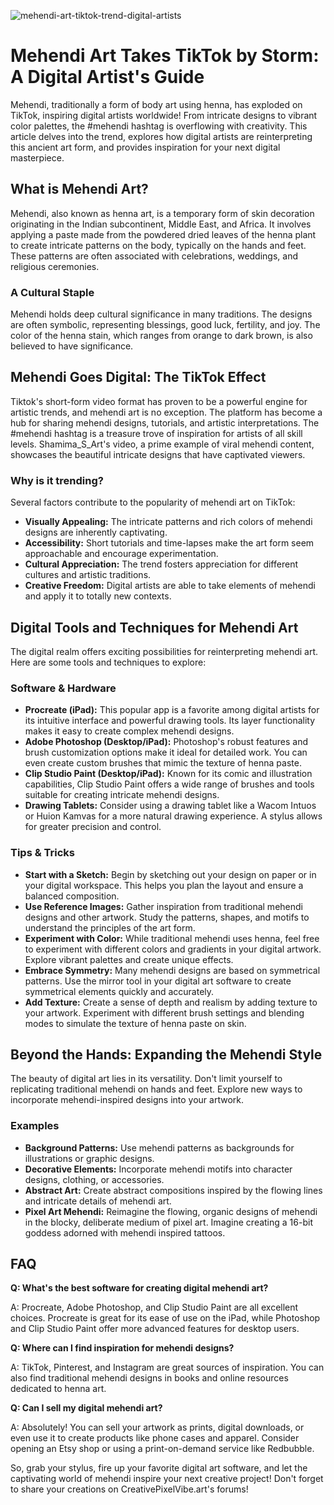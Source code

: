![mehendi-art-tiktok-trend-digital-artists](https://images.pexels.com/photos/4348401/pexels-photo-4348401.jpeg?auto=compress&cs=tinysrgb&fit=crop&h=627&w=1200)

# Mehendi Art Takes TikTok by Storm: A Digital Artist's Guide

Mehendi, traditionally a form of body art using henna, has exploded on TikTok, inspiring digital artists worldwide! From intricate designs to vibrant color palettes, the #mehendi hashtag is overflowing with creativity. This article delves into the trend, explores how digital artists are reinterpreting this ancient art form, and provides inspiration for your next digital masterpiece.

## What is Mehendi Art?

Mehendi, also known as henna art, is a temporary form of skin decoration originating in the Indian subcontinent, Middle East, and Africa. It involves applying a paste made from the powdered dried leaves of the henna plant to create intricate patterns on the body, typically on the hands and feet. These patterns are often associated with celebrations, weddings, and religious ceremonies.

### A Cultural Staple

Mehendi holds deep cultural significance in many traditions. The designs are often symbolic, representing blessings, good luck, fertility, and joy. The color of the henna stain, which ranges from orange to dark brown, is also believed to have significance. 

## Mehendi Goes Digital: The TikTok Effect

Tiktok's short-form video format has proven to be a powerful engine for artistic trends, and mehendi art is no exception. The platform has become a hub for sharing mehendi designs, tutorials, and artistic interpretations. The #mehendi hashtag is a treasure trove of inspiration for artists of all skill levels. Shamima_S_Art's video, a prime example of viral mehendi content, showcases the beautiful intricate designs that have captivated viewers.

### Why is it trending?

Several factors contribute to the popularity of mehendi art on TikTok:

*   **Visually Appealing:** The intricate patterns and rich colors of mehendi designs are inherently captivating.
*   **Accessibility:** Short tutorials and time-lapses make the art form seem approachable and encourage experimentation.
*   **Cultural Appreciation:** The trend fosters appreciation for different cultures and artistic traditions.
*   **Creative Freedom:** Digital artists are able to take elements of mehendi and apply it to totally new contexts.

## Digital Tools and Techniques for Mehendi Art

The digital realm offers exciting possibilities for reinterpreting mehendi art. Here are some tools and techniques to explore:

### Software & Hardware

*   **Procreate (iPad):** This popular app is a favorite among digital artists for its intuitive interface and powerful drawing tools. Its layer functionality makes it easy to create complex mehendi designs.
*   **Adobe Photoshop (Desktop/iPad):** Photoshop's robust features and brush customization options make it ideal for detailed work. You can even create custom brushes that mimic the texture of henna paste.
*   **Clip Studio Paint (Desktop/iPad):** Known for its comic and illustration capabilities, Clip Studio Paint offers a wide range of brushes and tools suitable for creating intricate mehendi designs.
*   **Drawing Tablets:** Consider using a drawing tablet like a Wacom Intuos or Huion Kamvas for a more natural drawing experience. A stylus allows for greater precision and control.

### Tips & Tricks

*   **Start with a Sketch:** Begin by sketching out your design on paper or in your digital workspace. This helps you plan the layout and ensure a balanced composition.
*   **Use Reference Images:** Gather inspiration from traditional mehendi designs and other artwork. Study the patterns, shapes, and motifs to understand the principles of the art form.
*   **Experiment with Color:** While traditional mehendi uses henna, feel free to experiment with different colors and gradients in your digital artwork. Explore vibrant palettes and create unique effects.
*   **Embrace Symmetry:** Many mehendi designs are based on symmetrical patterns. Use the mirror tool in your digital art software to create symmetrical elements quickly and accurately.
*   **Add Texture:** Create a sense of depth and realism by adding texture to your artwork. Experiment with different brush settings and blending modes to simulate the texture of henna paste on skin.

## Beyond the Hands: Expanding the Mehendi Style

The beauty of digital art lies in its versatility. Don't limit yourself to replicating traditional mehendi on hands and feet. Explore new ways to incorporate mehendi-inspired designs into your artwork.

### Examples

*   **Background Patterns:** Use mehendi patterns as backgrounds for illustrations or graphic designs.
*   **Decorative Elements:** Incorporate mehendi motifs into character designs, clothing, or accessories.
*   **Abstract Art:** Create abstract compositions inspired by the flowing lines and intricate details of mehendi art.
*   **Pixel Art Mehendi:** Reimagine the flowing, organic designs of mehendi in the blocky, deliberate medium of pixel art. Imagine creating a 16-bit goddess adorned with mehendi inspired tattoos.

## FAQ

**Q: What's the best software for creating digital mehendi art?**

A: Procreate, Adobe Photoshop, and Clip Studio Paint are all excellent choices. Procreate is great for its ease of use on the iPad, while Photoshop and Clip Studio Paint offer more advanced features for desktop users.

**Q: Where can I find inspiration for mehendi designs?**

A: TikTok, Pinterest, and Instagram are great sources of inspiration. You can also find traditional mehendi designs in books and online resources dedicated to henna art.

**Q: Can I sell my digital mehendi art?**

A: Absolutely! You can sell your artwork as prints, digital downloads, or even use it to create products like phone cases and apparel. Consider opening an Etsy shop or using a print-on-demand service like Redbubble.

So, grab your stylus, fire up your favorite digital art software, and let the captivating world of mehendi inspire your next creative project! Don't forget to share your creations on CreativePixelVibe.art's forums!
